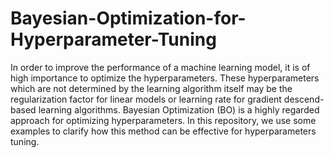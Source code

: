 # Bayesian-Optimization-for-Hyperparameter-Tuning
In order to improve the performance of a machine learning model, it is of high importance to optimize the hyperparameters. These hyperparameters which are not determined by the learning algorithm itself may be the regularization factor for linear models or learning rate for gradient descend-based learning algorithms. Bayesian Optimization (BO) is a highly regarded approach for optimizing hyperparameters. In this repository, we use some examples to clarify how this method can be effective for hyperparameters tuning.    
